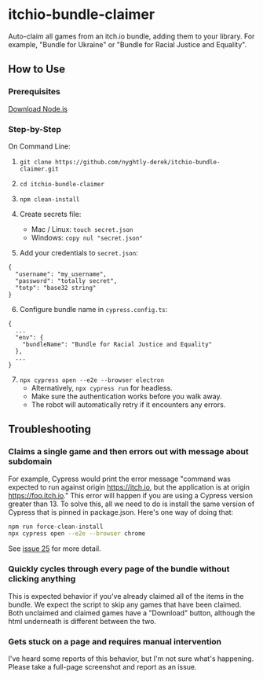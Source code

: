 # itchio-bundle-claimer
Auto-claim all games from an itch.io bundle, adding them to your library. For example, "Bundle for Ukraine" or "Bundle for Racial Justice and Equality".

## How to Use

### Prerequisites
[Download Node.js](https://nodejs.org/en/download/)

### Step-by-Step
On Command Line:

1. `git clone https://github.com/nyghtly-derek/itchio-bundle-claimer.git`

2. `cd itchio-bundle-claimer`

3. `npm clean-install`

4. Create secrets file:
    - Mac / Linux: `touch secret.json`
    - Windows: `copy nul "secret.json"`

5. Add your credentials to `secret.json`:
```
{
  "username": "my_username",
  "password": "totally secret",
  "totp": "base32 string"
}
```

6. Configure bundle name in `cypress.config.ts`:
```
{
  ...
  "env": {
    "bundleName": "Bundle for Racial Justice and Equality"
  },
  ...
}
```

7. `npx cypress open --e2e --browser electron`
    - Alternatively, `npx cypress run` for headless.
    - Make sure the authentication works before you walk away.
    - The robot will automatically retry if it encounters any errors.

## Troubleshooting

### Claims a single game and then errors out with message about subdomain
For example, Cypress would print the error message "command was expected to run against origin https://itch.io, but the application is at origin https://foo.itch.io." This error will happen if you are using a Cypress version greater than 13. To solve this, all we need to do is install the same version of Cypress that is pinned in package.json. Here's one way of doing that:

```bash
npm run force-clean-install
npx cypress open --e2e --browser chrome
```

See [issue 25](https://github.com/nyghtly-derek/itchio-bundle-claimer/issues/25) for more detail.

### Quickly cycles through every page of the bundle without clicking anything
This is expected behavior if you've already claimed all of the items in the bundle. We expect the script to skip any games that have been claimed. Both unclaimed and claimed games have a "Download" button, although the html underneath is different between the two.

### Gets stuck on a page and requires manual intervention
I've heard some reports of this behavior, but I'm not sure what's happening. Please take a full-page screenshot and report as an issue.

